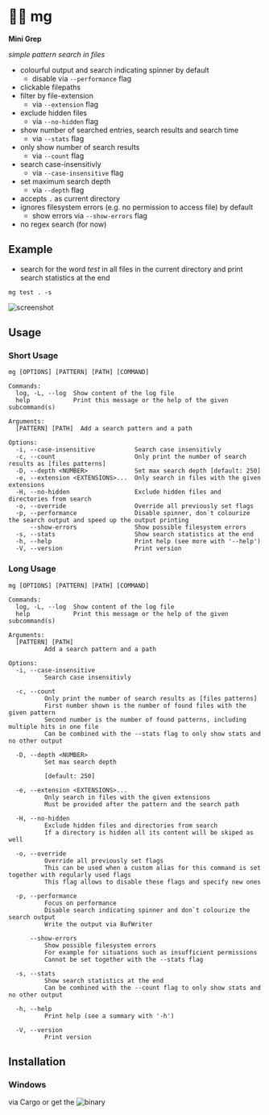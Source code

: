 # 🔎📝 mg

__Mini Grep__

*simple pattern search in files*

* colourful output and search indicating spinner by default 
  * disable via ```--performance``` flag
* clickable filepaths
* filter by file-extension
  * via ```--extension``` flag
* exclude hidden files
  * via ```--no-hidden``` flag
* show number of searched entries, search results and search time
  * via ```--stats``` flag
* only show number of search results 
  * via ```--count``` flag
* search case-insensitivly
  * via ```--case-insensitive``` flag
* set maximum search depth
  * via ```--depth``` flag
* accepts ```.``` as current directory
* ignores filesystem errors (e.g. no permission to access file) by default
  * show errors via ```--show-errors``` flag
* no regex search (for now)

## Example

- search for the word _test_ in all files in the current directory and print search statistics at the end

```mg test . -s```

![screenshot](https://github.com/Phydon/mg/blob/master/assets/mg_test_current_s.png)

	
## Usage

### Short Usage

```
mg [OPTIONS] [PATTERN] [PATH] [COMMAND]

Commands:
  log, -L, --log  Show content of the log file
  help            Print this message or the help of the given subcommand(s)

Arguments:
  [PATTERN] [PATH]  Add a search pattern and a path

Options:
  -i, --case-insensitive           Search case insensitivly
  -c, --count                      Only print the number of search results as [files patterns]
  -D, --depth <NUMBER>             Set max search depth [default: 250]
  -e, --extension <EXTENSIONS>...  Only search in files with the given extensions
  -H, --no-hidden                  Exclude hidden files and directories from search
  -o, --override                   Override all previously set flags
  -p, --performance                Disable spinner, don`t colourize the search output and speed up the output printing
      --show-errors                Show possible filesystem errors
  -s, --stats                      Show search statistics at the end
  -h, --help                       Print help (see more with '--help')
  -V, --version                    Print version
 ```

### Long Usage

```
mg [OPTIONS] [PATTERN] [PATH] [COMMAND]

Commands:
  log, -L, --log  Show content of the log file
  help            Print this message or the help of the given subcommand(s)

Arguments:
  [PATTERN] [PATH]
          Add a search pattern and a path

Options:
  -i, --case-insensitive
          Search case insensitivly

  -c, --count
          Only print the number of search results as [files patterns]
          First number shown is the number of found files with the given pattern
          Second number is the number of found patterns, including multiple hits in one file
          Can be combined with the --stats flag to only show stats and no other output

  -D, --depth <NUMBER>
          Set max search depth

          [default: 250]

  -e, --extension <EXTENSIONS>...
          Only search in files with the given extensions
          Must be provided after the pattern and the search path

  -H, --no-hidden
          Exclude hidden files and directories from search
          If a directory is hidden all its content will be skiped as well

  -o, --override
          Override all previously set flags
          This can be used when a custom alias for this command is set together with regularly used flags
          This flag allows to disable these flags and specify new ones

  -p, --performance
          Focus on performance
          Disable search indicating spinner and don`t colourize the search output
          Write the output via BufWriter

      --show-errors
          Show possible filesystem errors
          For example for situations such as insufficient permissions
          Cannot be set together with the --stats flag

  -s, --stats
          Show search statistics at the end
          Can be combined with the --count flag to only show stats and no other output

  -h, --help
          Print help (see a summary with '-h')

  -V, --version
          Print version
```


## Installation

### Windows

via Cargo or get the ![binary](https://github.com/Phydon/mg/releases)

